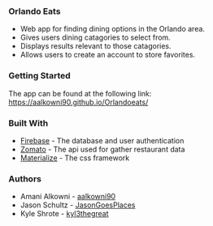 ### Orlando Eats

* Web app for finding dining options in the Orlando area.
* Gives users dining catagories to select from.
* Displays results relevant to those catagories.
* Allows users to create an account to store favorites.

### Getting Started
The app can be found at the following link: https://aalkowni90.github.io/Orlandoeats/

### Built With
* [Firebase](https://firebase.google.com/) - The database and user authentication
* [Zomato](https://developers.zomato.com/api) - The api used for gather restaurant data
* [Materialize](http://materializecss.com/) - The css framework

### Authors
* Amani Alkowni - [aalkowni90](https://github.com/aalkowni90)
* Jason Schultz - [JasonGoesPlaces](https://github.com/jasongoesplaces)
* Kyle Shrote - [kyl3thegreat](https://github.com/kyl3thegreat)
